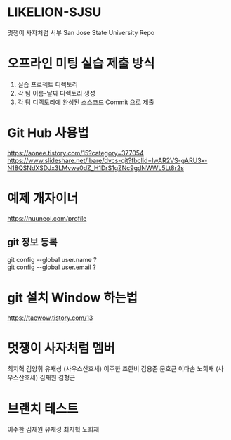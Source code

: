 # LIKELION-SJSU
멋쟁이 사자처럼 서부 San Jose State University Repo

# 오프라인 미팅 실습 제출 방식
1. 실습 프로젝트 디렉토리
2. 각 팀 이름-날짜 디렉토리 생성
3. 각 팀 디렉토리에 완성된 소스코드 Commit 으로 제출

# Git Hub 사용법
https://aonee.tistory.com/15?category=377054
https://www.slideshare.net/ibare/dvcs-git?fbclid=IwAR2VS-gARU3x-N18QSNdXSDJx3LMvwe0dZ_H1DrS1gZNc9gdNWWL5Lt8r2s

# 예제 개자이너
https://nuuneoi.com/profile

## git 정보 등록
git config --global user.name ?  
git config --global user.email ?

# git 설치 Window 하는법
https://taewow.tistory.com/13

# 멋쟁이 사자처럼 멤버
최지혁
김양휘
유재성 (사우스산호세)
이주한
조한비
김용준
문호근
이다솜
노희재 (사우스산호세)
김재원
김형근

# 브랜치 테스트
이주한
김재원
유재성
최지혁
노희재
